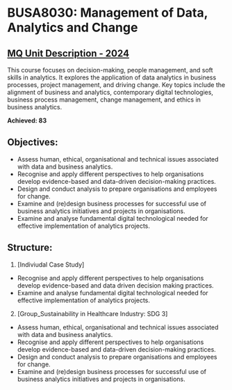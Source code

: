 # BUSA8030: Management of Data, Analytics and Change
## [MQ Unit Description - 2024](https://coursehandbook.mq.edu.au/2024/units/busa8030?year=2024)
This course focuses on decision-making, people management, and soft skills in analytics. It explores the application of data analytics in business processes, project management, and driving change. Key topics include the alignment of business and analytics, contemporary digital technologies, business process management, change management, and ethics in business analytics. 

**Achieved: 83**

## Objectives:
- Assess human, ethical, organisational and technical issues associated with data and business analytics.
- Recognise and apply different perspectives to help organisations develop evidence-based and data-driven decision-making practices.
- Design and conduct analysis to prepare organisations and employees for change.
- Examine and (re)design business processes for successful use of business analytics initiatives and projects in organisations.
- Examine and analyse fundamental digital technological needed for effective implementation of analytics projects.

## Structure:
1. [Indiviudal Case Study]
- Recognise and apply different perspectives to help organisations develop evidence-based and data driven decision making practices.
- Examine and analyse fundamental digital technological needed for effective implementation of analytics projects.
  
2. [Group_Sustainability in Healthcare Industry: SDG 3]
- Assess human, ethical, organisational and technical issues associated with data and business analytics.
- Recognise and apply different perspectives to help organisations develop evidence-based and data-driven decision-making practices.
- Design and conduct analysis to prepare organisations and employees for change.
- Examine and (re)design business processes for successful use of business analytics initiatives and projects in organisations.